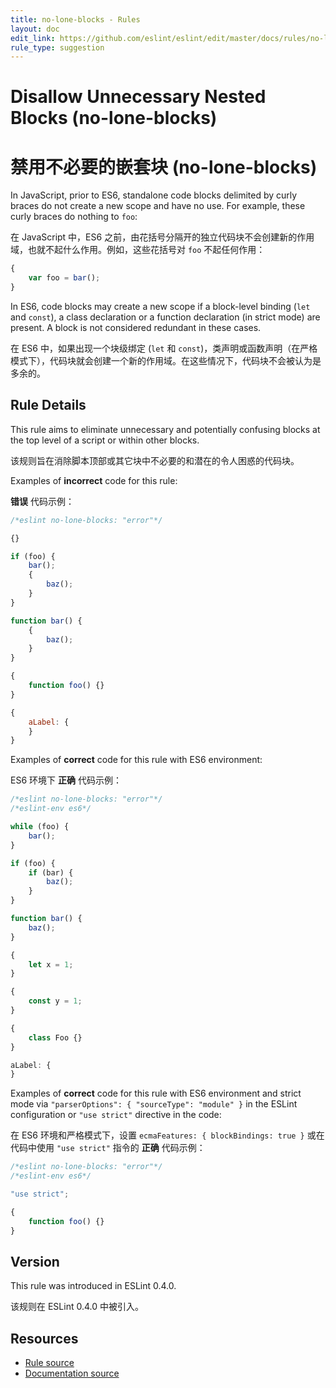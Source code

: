 ```yaml
---
title: no-lone-blocks - Rules
layout: doc
edit_link: https://github.com/eslint/eslint/edit/master/docs/rules/no-lone-blocks.md
rule_type: suggestion
---
```

<!-- Note: No pull requests accepted for this file. See README.md in the root directory for details. -->

# Disallow Unnecessary Nested Blocks (no-lone-blocks)

# 禁用不必要的嵌套块 (no-lone-blocks)

In JavaScript, prior to ES6, standalone code blocks delimited by curly braces do not create a new scope and have no use. For example, these curly braces do nothing to `foo`:

在 JavaScript 中，ES6 之前，由花括号分隔开的独立代码块不会创建新的作用域，也就不起什么作用。例如，这些花括号对 `foo` 不起任何作用：

```js
{
    var foo = bar();
}
```

In ES6, code blocks may create a new scope if a block-level binding (`let` and `const`), a class declaration or a function declaration (in strict mode) are present. A block is not considered redundant in these cases.

在 ES6 中，如果出现一个块级绑定 (`let` 和 `const`)，类声明或函数声明（在严格模式下），代码块就会创建一个新的作用域。在这些情况下，代码块不会被认为是多余的。

## Rule Details

This rule aims to eliminate unnecessary and potentially confusing blocks at the top level of a script or within other blocks.

该规则旨在消除脚本顶部或其它块中不必要的和潜在的令人困惑的代码块。

Examples of **incorrect** code for this rule:

**错误** 代码示例：

```js
/*eslint no-lone-blocks: "error"*/

{}

if (foo) {
    bar();
    {
        baz();
    }
}

function bar() {
    {
        baz();
    }
}

{
    function foo() {}
}

{
    aLabel: {
    }
}
```

Examples of **correct** code for this rule with ES6 environment:

ES6 环境下 **正确** 代码示例：

```js
/*eslint no-lone-blocks: "error"*/
/*eslint-env es6*/

while (foo) {
    bar();
}

if (foo) {
    if (bar) {
        baz();
    }
}

function bar() {
    baz();
}

{
    let x = 1;
}

{
    const y = 1;
}

{
    class Foo {}
}

aLabel: {
}
```

Examples of **correct** code for this rule with ES6 environment and strict mode via `"parserOptions": { "sourceType": "module" }` in the ESLint configuration or `"use strict"` directive in the code:

在 ES6 环境和严格模式下，设置 `ecmaFeatures: { blockBindings: true }` 或在代码中使用 `"use strict"` 指令的 **正确** 代码示例：

```js
/*eslint no-lone-blocks: "error"*/
/*eslint-env es6*/

"use strict";

{
    function foo() {}
}
```

## Version

This rule was introduced in ESLint 0.4.0.

该规则在 ESLint 0.4.0 中被引入。

## Resources

* [Rule source](https://github.com/eslint/eslint/tree/master/lib/rules/no-lone-blocks.js)
* [Documentation source](https://github.com/eslint/eslint/tree/master/docs/rules/no-lone-blocks.md)
